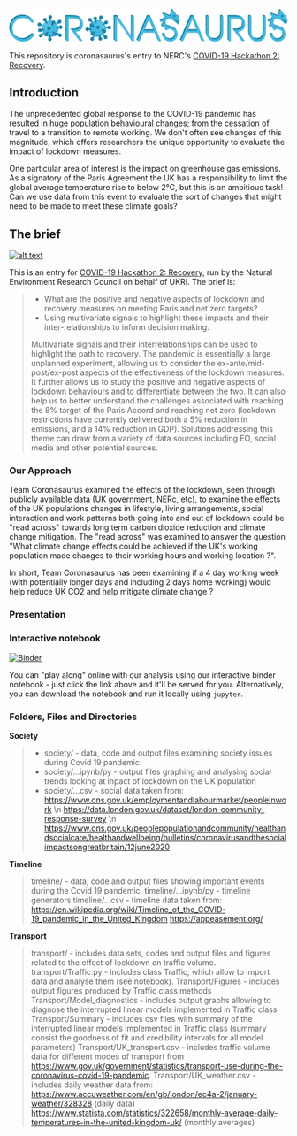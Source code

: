 ![RAWR](presentation/coronasaurus_logo.png)

This repository is coronasaurus's entry to NERC's [COVID-19 Hackathon 2: Recovery](https://digitalenvironment.org/home/covid-19-digital-sprint-hackathons/covid-19-hackathon-2-recovery/).

## Introduction
The unprecedented global response to the COVID-19 pandemic has resulted in huge population behavioural changes; from the cessation of travel to a transition to remote working. We don't often see changes of this magnitude, which offers researchers the unique opportunity to evaluate the impact of lockdown measures.

One particular area of interest is the impact on greenhouse gas emissions. As a signatory of the Paris Agreement the UK has a responsibility to limit the global average temperature rise to below 2&deg;C, but this is an ambitious task! Can we use data from this event to evaluate the sort of changes that might need to be made to meet these climate goals?

## The brief
[![alt text](https://i2.wp.com/digitalenvironment.org/wp-content/uploads/2020/05/covid-19_banner-800.png?w=800&ssl=1)](https://digitalenvironment.org/home/covid-19-digital-sprint-hackathons/)

This is an entry for [COVID-19 Hackathon 2: Recovery](https://digitalenvironment.org/home/covid-19-digital-sprint-hackathons/covid-19-hackathon-2-recovery/), run by the Natural Environment Research Council on behalf of UKRI. The brief is:

> - What are the positive and negative aspects of lockdown and recovery measures on meeting Paris and net zero targets?
> - Using multivariate signals to highlight these impacts and their inter-relationships to inform decision making.
>
> Multivariate signals and their interrelationships can be used to highlight the path to recovery. The pandemic is essentially a large unplanned experiment, allowing us to consider the ex-ante/mid-post/ex-post aspects of the effectiveness of the lockdown measures. It further allows us to study the positive and negative aspects of lockdown behaviours and to differentiate between the two. It can also help us to better understand the challenges associated with reaching the 8% target of the Paris Accord and reaching net zero (lockdown restrictions have currently delivered both a 5% reduction in emissions, and a 14% reduction in GDP). Solutions addressing this theme can draw from a variety of data sources including EO, social media and other potential sources.

### Our Approach

Team Coronasaurus examined the effects of the lockdown, seen through publicly available data (UK government, NERc, etc), to examine the effects of the UK populations changes in lifestyle, living arrangements, social interaction and work patterns both going into and out of lockdown could be "read across" towards long term carbon dioxide reduction and climate change mitigation. The "read across" was examined to answer the question "What climate change effects could be achieved if the UK's working population made changes to their working hours and working location ?". 

In short, Team Coronasaurus has been examining if a 4 day working week (with potentially longer days and including 2 days home working) would help reduce UK CO2 and help mitigate climate change ?   

### Presentation

### Interactive notebook
[![Binder](https://mybinder.org/badge_logo.svg)](https://mybinder.org/v2/gh/aricooperdavis/coronasaurus_NERCHackathonTwo_Multivariate/master?urlpath=%2Ftree%2Fcoronasaurus.ipynb)

You can "play along" online with our analysis using our interactive binder notebook - just click the link above and it'll be served for you. Alternatively, you can download the notebook and run it locally using `jupyter`.

### Folders, Files and Directories

<b>Society</b>
> - society/ - data, code and output files examining society issues during Covid 19 pandemic.
> - society/...ipynb/py - output files graphing and analysing social trends looking at inpact of lockdown on the UK population
> - society/...csv - social data taken from:
>https://www.ons.gov.uk/employmentandlabourmarket/peopleinwork \n
>https://data.london.gov.uk/dataset/london-community-response-survey \n
>https://www.ons.gov.uk/peoplepopulationandcommunity/healthandsocialcare/healthandwellbeing/bulletins/coronavirusandthesocialimpactsongreatbritain/12june2020

<b>Timeline</b>
>timeline/ - data, code and output files showing important events during the Covid 19 pandemic.
>timeline/...ipynb/py - timeline generators
>timeline/...csv - timeline data taken from:
>https://en.wikipedia.org/wiki/Timeline_of_the_COVID-19_pandemic_in_the_United_Kingdom
>https://appeasement.org/

<b>Transport</b>
>transport/ - includes data sets, codes and output files and figures related to the effect of lockdown on traffic volume.
>transport/Traffic.py - includes class Traffic, which allow to import data and analyse them (see notebook).
>Transport/Figures - includes output figures produced by Traffic class methods
>Transport/Model_diagnostics - includes output graphs allowing to diagnose the interrupted linear models implemented in Traffic class
>Transport/Summary - includes csv files with summary of the interrupted linear models implemented in Traffic class (summary consist the goodness of fit and credibility intervals for all model parameters)
>Transport/UK_transport.csv - includes traffic volume data for different modes of transport from 
>https://www.gov.uk/government/statistics/transport-use-during-the-coronavirus-covid-19-pandemic.
>Transport/UK_weather.csv - includes daily weather data from:
>https://www.accuweather.com/en/gb/london/ec4a-2/january-weather/328328 (daily data)
>https://www.statista.com/statistics/322658/monthly-average-daily-temperatures-in-the-united-kingdom-uk/ (monthly averages)